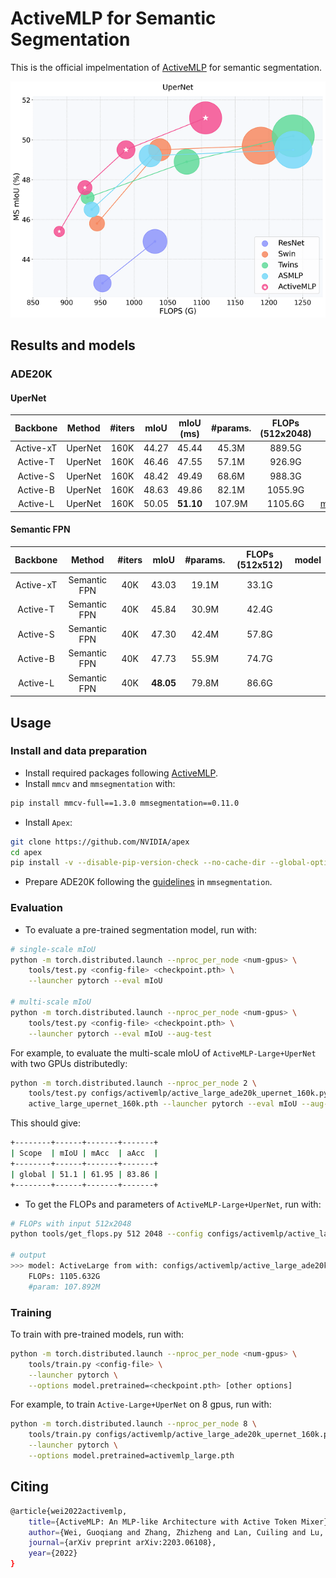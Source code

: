 # ActiveMLP for Semantic Segmentation

This is the official impelmentation of [ActiveMLP](https://arxiv.org/abs/2203.06108) for semantic segmentation.

<img src='../assets/bubble_upernet.png' width=600>

## Results and models

### ADE20K 

#### UperNet

| Backbone | Method | #iters | mIoU | mIoU (ms) | #params. | FLOPs (512x2048)  | model |
|:---:|:---:|:---:|:---:|:---:|:---:|:---:|:---:|
| Active-xT | UperNet | 160K | 44.27 | 45.44 | 45.3M | 889.5G |  |
| Active-T | UperNet | 160K | 46.46 | 47.55 | 57.1M | 926.9G |  |
| Active-S | UperNet | 160K | 48.42 | 49.49 | 68.6M | 988.3G |  |
| Active-B | UperNet | 160K | 48.63 | 49.86 | 82.1M | 1055.9G |  |
| Active-L | UperNet | 160K | 50.05 | **51.10** | 107.9M | 1105.6G | [model](https://drive.google.com/file/d/1vWTI7gRiI3Fd5g6UPziSyafliq3yrhrO/view?usp=sharing)/[log](https://drive.google.com/file/d/17mWkgCwxRQartOVzfe_ZiG-SwaJppISk/view?usp=sharing) |

#### Semantic FPN

| Backbone | Method | #iters | mIoU | #params. | FLOPs (512x512) | model |
|:---:|:---:|:---:|:---:|:---:|:---:|:---:|
| Active-xT | Semantic FPN | 40K | 43.03 | 19.1M | 33.1G |  |
| Active-T | Semantic FPN | 40K | 45.84 | 30.9M | 42.4G |  |
| Active-S | Semantic FPN | 40K | 47.30 | 42.4M | 57.8G |  |
| Active-B | Semantic FPN | 40K | 47.73 | 55.9M | 74.7G |  |
| Active-L | Semantic FPN | 40K | **48.05** | 79.8M | 86.6G |  |

## Usage

### Install and data preparation

- Install required packages following [ActiveMLP](../README.md).
- Install `mmcv` and `mmsegmentation` with:
```bash
pip install mmcv-full==1.3.0 mmsegmentation==0.11.0
```
- Install `Apex`:
```bash
git clone https://github.com/NVIDIA/apex
cd apex
pip install -v --disable-pip-version-check --no-cache-dir --global-option="--cpp_ext" --global-option="--cuda_ext" ./
```
- Prepare ADE20K following the [guidelines](https://github.com/open-mmlab/mmsegmentation/blob/master/docs/en/dataset_prepare.md#ade20k) in `mmsegmentation`.

### Evaluation

- To evaluate a pre-trained segmentation model, run with:

```bash
# single-scale mIoU
python -m torch.distributed.launch --nproc_per_node <num-gpus> \
    tools/test.py <config-file> <checkpoint.pth> \
    --launcher pytorch --eval mIoU

# multi-scale mIoU
python -m torch.distributed.launch --nproc_per_node <num-gpus> \
    tools/test.py <config-file> <checkpoint.pth> \
    --launcher pytorch --eval mIoU --aug-test 
```

For example, to evaluate the multi-scale mIoU of `ActiveMLP-Large+UperNet` with two GPUs distributedly:

```bash
python -m torch.distributed.launch --nproc_per_node 2 \
    tools/test.py configs/activemlp/active_large_ade20k_upernet_160k.py \
    active_large_upernet_160k.pth --launcher pytorch --eval mIoU --aug-test
```

This should give:
```bash
+--------+------+-------+-------+
| Scope  | mIoU | mAcc  | aAcc  |
+--------+------+-------+-------+
| global | 51.1 | 61.95 | 83.86 |
+--------+------+-------+-------+
```

- To get the FLOPs and parameters of `ActiveMLP-Large+UperNet`, run with:

```bash
# FLOPs with input 512x2048
python tools/get_flops.py 512 2048 --config configs/activemlp/active_large_ade20k_upernet_160k.py

# output
>>> model: ActiveLarge from with: configs/activemlp/active_large_ade20k_upernet_160k.py | shape=[512, 2048]
    FLOPs: 1105.632G
    #param: 107.892M
```

### Training

To train with pre-trained models, run with:
```bash
python -m torch.distributed.launch --nproc_per_node <num-gpus> \
    tools/train.py <config-file> \
    --launcher pytorch \
    --options model.pretrained=<checkpoint.pth> [other options]
```

For example, to train `Active-Large+UperNet` on 8 gpus, run with:
```bash
python -m torch.distributed.launch --nproc_per_node 8 \
    tools/train.py configs/activemlp/active_large_ade20k_upernet_160k.py \
    --launcher pytorch \
    --options model.pretrained=activemlp_large.pth
```

## Citing 

```bash
@article{wei2022activemlp,
    title={ActiveMLP: An MLP-like Architecture with Active Token Mixer},
    author={Wei, Guoqiang and Zhang, Zhizheng and Lan, Cuiling and Lu, Yan and Chen, Zhibo},
    journal={arXiv preprint arXiv:2203.06108},
    year={2022}
}
```
